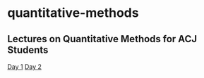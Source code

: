 # quantitative-methods

## Lectures on Quantitative Methods for ACJ Students

[Day 1](../blob/master/acjlecturesday1.org)
[Day 2](../blob/master/acjlecturesday1.org)
